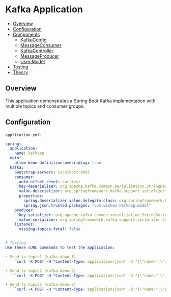 # Kafka Application

- [Overview](#overview)
- [Configuration](#configuration)
- [Components](#components)
  - [KafkaConfig](#kafkaconfig)
  - [MessageConsumer](#messageconsumer)
  - [KafkaController](#kafkacontroller)
  - [MessageProducer](#messageproducer)
  - [User Model](#user-model)
- [Testing](#testing)
- [Theory](#theory)

## Overview
This application demonstrates a Spring Boot Kafka implementation with multiple topics and consumer groups.

## Configuration
`application.yml`:

```yaml
spring:
  application:
    name: kafkapp
  main:
    allow-bean-definition-overriding: true
  kafka:
    bootstrap-servers: localhost:9092
    consumer:
      auto-offset-reset: earliest
      key-deserializer: org.apache.kafka.common.serialization.StringDeserializer
      value-deserializer: org.springframework.kafka.support.serializer.ErrorHandlingDeserializer
      properties:
        spring.deserializer.value.delegate.class: org.springframework.kafka.support.serializer.JsonDeserializer
        spring.json.trusted.packages: "com.vishav.kafkapp.model"
    producer:
      key-serializer: org.apache.kafka.common.serialization.StringSerializer
      value-serializer: org.springframework.kafka.support.serializer.JsonSerializer
    listener:
      missing-topics-fatal: false


# Testing
Use these cURL commands to test the application:

- Send to topic1 (kafka-demo-1)
  ```curl -X POST -H "Content-Type: application/json" -d "{\"name\":\"John Doe\",\"age\":30}" http://localhost:8080/api/kafka/send/topic1```

- Send to topic2 (kafka-demo-2)
  ```curl -X POST -H "Content-Type: application/json" -d "{\"name\":\"Jane Doe\",\"age\":25}" http://localhost:8080/api/kafka/send/topic2```

- Send to topic3 (kafka-demo-3)
  ```curl -X POST -H "Content-Type: application/json" -d "{\"name\":\"Bob Smith\",\"age\":40}" http://localhost:8080/api/kafka/send/topic3```

